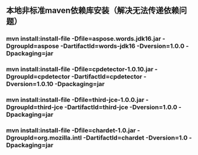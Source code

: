 ## 本地非标准maven依赖库安装（解决无法传递依赖问题）

### mvn install:install-file -Dfile=aspose.words.jdk16.jar -DgroupId=aspose -DartifactId=words-jdk16 -Dversion=1.0.0 -Dpackaging=jar

### mvn install:install-file -Dfile=cpdetector-1.0.10.jar -DgroupId=cpdetector -DartifactId=cpdetector -Dversion=1.0.10 -Dpackaging=jar

### mvn install:install-file -Dfile=third-jce-1.0.0.jar -DgroupId=third-jce -DartifactId=third-jce -Dversion=1.0.0 -Dpackaging=jar

### mvn install:install-file -Dfile=chardet-1.0.jar -DgroupId=org.mozilla.intl -DartifactId=chardet -Dversion=1.0 -Dpackaging=jar
